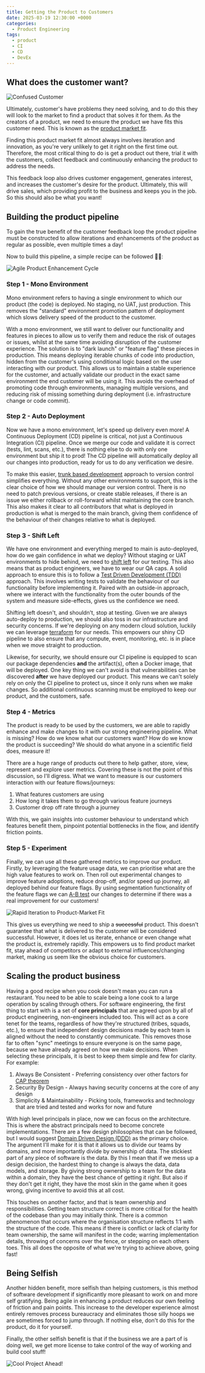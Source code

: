 ```yaml
---
title: Getting the Product to Customers
date: 2025-03-19 12:30:00 +0000
categories:
  - Product Engineering
tags:
  - product
  - CI
  - CD
  - DevEx
---
```


## What does the customer want?

![Confused Customer](../assets/img/posts/2025-03-19-images/confused-customer.png)

Ultimately, customer's have problems they need solving, and to do this they will look to the market to find a product that solves it for them. As the creators of a product, we need to ensure the product we have fits this customer need. This is known as the [product market fit](https://www.productplan.com/glossary/product-market-fit/).

Finding this product market fit almost always involves iteration and innovation, as you're very unlikely to get it right on the first time out. Therefore, the most critical thing to do is get a product out there, trial it with the customers, collect feedback and continuously enhancing the product to address the needs.

This feedback loop also drives customer engagement, generates interest, and increases the customer's desire for the product. Ultimately, this will drive sales, which providing profit to the business and keeps you in the job. So this should also be what you want!

## Building the product pipeline

To gain the true benefit of the customer feedback loop the product pipeline must be constructed to allow iterations and enhancements of the product as regular as possible, even multiple times a day!

Now to build this pipeline, a simple recipe can be followed 👨‍🍳:

![Agile Product Enhancement Cycle](../assets/img/posts/2025-03-19-images/agile-product-enhancement-cycle.png)

### Step 1 - Mono Environment

Mono environment refers to having a single environment to which our product (the code) is deployed. No staging, no UAT, just production. This removes the "standard" environment promotion pattern of deployment which slows delivery speed of the product to the customer.

With a mono environment, we still want to deliver our functionality and features in pieces to allow us to verify them and reduce the risk of outages or issues, whilst at the same time avoiding disruption of the customer experience. The solution is to "dark launch" or "feature flag" these pieces in production. This means deploying iterable chunks of code into production, hidden from the customer's using conditional logic based on the user interacting with our product. This allows us to maintain a stable experience for the customer, and actually validate our product in the exact same environment the end customer will be using it. This avoids the overhead of promoting code through environments, managing multiple versions, and reducing risk of missing something during deployment (i.e. infrastructure change or code commit).

### Step 2 - Auto Deployment

Now we have a mono environment, let's speed up delivery even more! A Continuous Deployment (CD) pipeline is critical, not just a Continuous Integration (CI) pipeline. Once we merge our code and validate it is correct (tests, lint, scans, etc.), there is nothing else to do with only one environment but ship it to prod! The CD pipeline will automatically deploy all our changes into production, ready for us to do any verification we desire.

To make this easier, [trunk based development](https://trunkbaseddevelopment.com/) approach to version control simplifies everything. Without any other environments to support, this is the clear choice of how we should manage our version control. There is no need to patch previous versions, or create stable releases, if there is an issue we either rollback or roll-forward whilst maintaining the core branch. This also makes it clear to all contributors that what is deployed in production is what is merged to the main branch, giving them confidence of the behaviour of their changes relative to what is deployed.

### Step 3 - Shift Left

We have one environment and everything merged to main is auto-deployed, how do we gain confidence in what we deploy?  Without staging or UAT environments to hide behind, we need to [shift left](https://en.wikipedia.org/wiki/Shift-left_testing) for our testing. This also means that as product engineers, we have to wear our QA caps. A solid approach to ensure this is to follow a [Test Driven Development (TDD)](https://martinfowler.com/bliki/TestDrivenDevelopment.html) approach. This involves writing tests to validate the behaviour of our functionality before implementing it. Paired with an outside-in approach, where we interact with the functionality from the outer bounds of the system and measure side-effects, gives us the confidence we need.

Shifting left doesn't, and shouldn't, stop at testing. Given we are always auto-deploy to production, we should also toss in our infrastructure and security concerns. If we're deploying on any modern cloud solution, luckily we can leverage [terraform](https://www.terraform.io/) for our needs. This empowers our shiny CD pipeline to also ensure that any compute, event, monitoring, etc. is in place when we move straight to production.

Likewise, for security, we should ensure our CI pipeline is equipped to scan our package dependencies **and** the artifact(s), often a Docker image, that will be deployed. One key thing we can't avoid is that vulnerabilities can be discovered **after** we have deployed our product. This means we can't solely rely on only the CI pipeline to protect us, since it only runs when we make changes. So additional continuous scanning must be employed to keep our product, and the customers, safe.

### Step 4 - Metrics

The product is ready to be used by the customers, we are able to rapidly enhance and make changes to it with our strong engineering pipeline. What is missing? How do we know what our customers want? How do we know the product is succeeding? We should do what anyone in a scientific field does, measure it!

There are a huge range of products out there to help gather, store, view, represent and explore user metrics. Covering these is not the point of this discussion, so I'll digress. What we want to measure is our customers interaction with our feature flows/journeys:

1. What features customers are using
2. How long it takes them to go through various feature journeys
3. Customer drop off rate through a journey

With this, we gain insights into customer behaviour to understand which features benefit them, pinpoint potential bottlenecks in the flow, and identify friction points.

### Step 5 - Experiment

Finally, we can use all these gathered metrics to improve our product. Firstly, by leveraging the feature usage data, we can prioritise what are the high value features to work on. Then roll out experimental changes to improve feature adoptions, reduce drop-off, and/or speed up journey, all deployed behind our feature flags. By using segmentation functionality of the feature flags we can [A-B test](https://www.optimizely.com/optimization-glossary/ab-testing/) our changes to determine if there was a real improvement for our customers!

![Rapid Iteration to Product-Market Fit](../assets/img/posts/2025-03-19-images/rapid-iteration-product-market-fit.png)

This gives us everything we need to ship a ~~successful~~ product. This doesn't guarantee that what is delivered to the customer will be considered successful. However, it does let us iterate, enhance or even change what the product is, extremely rapidly. This empowers us to find product market fit, stay ahead of competitors or adapt to external influences/changing market, making us seem like the obvious choice for customers.

## Scaling the product business

Having a good recipe when you cook doesn't mean you can run a restaurant. You need to be able to scale being a lone cook to a large operation by scaling through others. For software engineering, the first thing to start with is a set of **core principals** that are agreed upon by all of product engineering, non-engineers included too. This will act as a core tenet for the teams, regardless of how they're structured (tribes, squads, etc.), to ensure that independent design decisions made by each team is aligned without the need to constantly communicate. This removes those far to often "sync" meetings to ensure everyone is on the same page, because we have already agreed on how we make decisions. When selecting these principals, it is best to keep them simple and few for clarity. For example:

1. Always Be Consistent - Preferring consistency over other factors for [CAP theorem](https://www.ibm.com/think/topics/cap-theorem)
2. Security By Design - Always having security concerns at the core of any design
3. Simplicity & Maintainability - Picking tools, frameworks and technology that are tried and tested and works for now and future

With high level principals in place, now we can focus on the architecture. This is where the abstract principals need to become concrete implementations. There are a few design philosophies that can be followed, but I would suggest [Domain Driven Design (DDD)](https://martinfowler.com/bliki/DomainDrivenDesign.html) as the primary choice. The argument I'll make for it is that it allows us to divide our teams by domains, and more importantly divide by ownership of data. The stickiest part of any piece of software is the data. By this I mean that if we mess up a design decision, the hardest thing to change is always the data, data models, and storage. By giving strong ownership to a team for the data within a domain, they have the best chance of getting it right. But also if they don't get it right, they have the most skin in the game when it goes wrong, giving incentive to avoid this at all cost.

This touches on another factor, and that is team ownership and responsibilities. Getting team structure correct is more critical for the health of the codebase than you may initially think. There is a common phenomenon that occurs where the organisation structure reflects 1:1 with the structure of the code. This means if there is conflict or lack of clarity for team ownership, the same will manifest in the code; warring implementation details, throwing of concerns over the fence, or stepping on each others toes. This all does the opposite of what we're trying to achieve above, going fast!

## Being Selfish

Another hidden benefit, more selfish than helping customers, is this method of software development if significantly more pleasant to work on and more self gratifying. Being agile in enhancing a product reduces our own feeling of friction and pain points. This increase to the developer experience almost entirely removes process bureaucracy and eliminates those silly hoops we are sometimes forced to jump through. If nothing else, don't do this for the product, do it for yourself.

Finally, the other selfish benefit is that if the business we are a part of is doing well, we get more license to take control of the way of working and build cool stuff!

![Cool Project Ahead!](../assets/img/posts/2025-03-19-images/cool-project.png)
